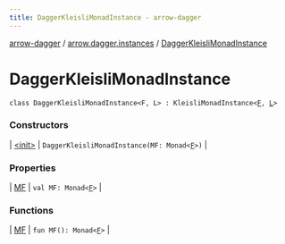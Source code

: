 ```yaml
---
title: DaggerKleisliMonadInstance - arrow-dagger
---
```


[arrow-dagger](../../index.html) / [arrow.dagger.instances](../index.html) / [DaggerKleisliMonadInstance](./index.html)

# DaggerKleisliMonadInstance

`class DaggerKleisliMonadInstance<F, L> : KleisliMonadInstance<`[`F`](index.html#F)`, `[`L`](index.html#L)`>`

### Constructors

| [&lt;init&gt;](-init-.html) | `DaggerKleisliMonadInstance(MF: Monad<`[`F`](index.html#F)`>)` |

### Properties

| [MF](-m-f.html) | `val MF: Monad<`[`F`](index.html#F)`>` |

### Functions

| [MF](-m-f.html) | `fun MF(): Monad<`[`F`](index.html#F)`>` |

